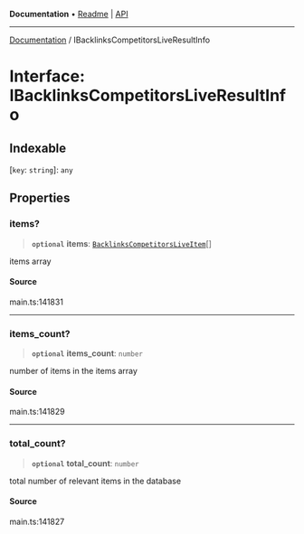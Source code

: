 **Documentation** • [Readme](../README.md) \| [API](../globals.md)

***

[Documentation](../README.md) / IBacklinksCompetitorsLiveResultInfo

# Interface: IBacklinksCompetitorsLiveResultInfo

## Indexable

 \[`key`: `string`\]: `any`

## Properties

### items?

> **`optional`** **items**: [`BacklinksCompetitorsLiveItem`](../classes/BacklinksCompetitorsLiveItem.md)[]

items array

#### Source

main.ts:141831

***

### items\_count?

> **`optional`** **items\_count**: `number`

number of items in the items array

#### Source

main.ts:141829

***

### total\_count?

> **`optional`** **total\_count**: `number`

total number of relevant items in the database

#### Source

main.ts:141827
